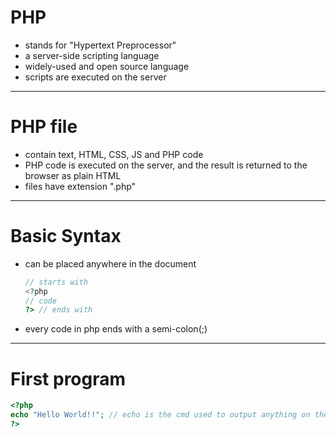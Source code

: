 # PHP

- stands for "Hypertext Preprocessor"
- a server-side scripting language
- widely-used and open source language
- scripts are executed on the server

---

# PHP file

- contain text, HTML, CSS, JS and PHP code
- PHP code is executed on the server, and the result is returned to the browser as plain HTML
- files have extension ".php"

---

# Basic Syntax

- can be placed anywhere in the document

    ```php
    // starts with
    <?php 
    // code
    ?> // ends with
    ```
- every code in php ends with a semi-colon(;)

---

# First program

```php
<?php
echo "Hello World!!"; // echo is the cmd used to output anything on the browser or terminal
?>
```